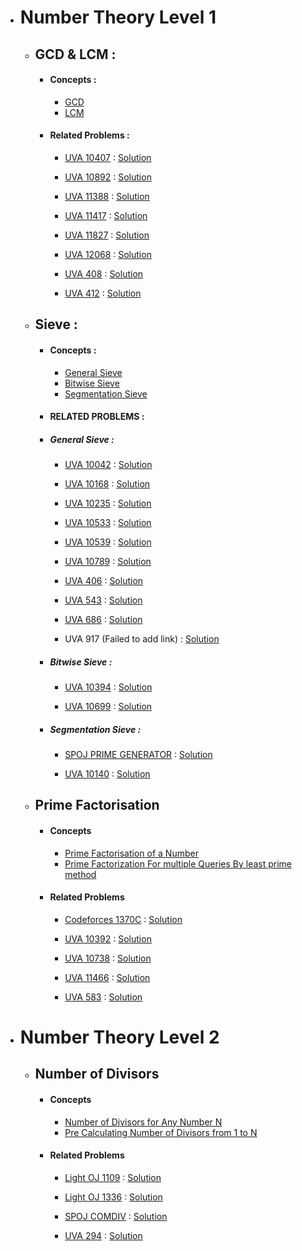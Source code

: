 - # Number Theory Level 1 

  - ## GCD & LCM :
  
      - #### Concepts :
      
          - [GCD](Concepts%20of%20Number%20Theory/GCD%20&%20LCM/GCD/)
          - [LCM](Concepts%20of%20Number%20Theory/GCD%20&%20LCM/LCM/)
          
      - #### Related Problems :
      
          - [UVA 10407](https://onlinejudge.org/index.php?option=onlinejudge&page=show_problem&problem=1348) : 
             [Solution](Number%20Theory%20Related%20Problems/GCD%20&%20LCM/UVA_10407.cpp)
             
          - [UVA 10892](https://onlinejudge.org/index.php?option=com_onlinejudge&Itemid=8&page=show_problem&problem=1833) : 
             [Solution](Number%20Theory%20Related%20Problems/GCD%20&%20LCM/UVA_10892.cpp)
          
          - [UVA 11388](https://onlinejudge.org/index.php?option=onlinejudge&Itemid=8&page=show_problem&problem=2383) : 
             [Solution](Number%20Theory%20Related%20Problems/GCD%20&%20LCM/UVA_11388.cpp)
          
          - [UVA 11417](https://onlinejudge.org/index.php?option=com_onlinejudge&Itemid=8&category=24&page=show_problem&problem=2412) : 
             [Solution](Number%20Theory%20Related%20Problems/GCD%20&%20LCM/UVA_11417.cpp)
             
          - [UVA 11827](https://onlinejudge.org/index.php?option=com_onlinejudge&Itemid=8&page=show_problem&problem=2927) : 
            [Solution](Number%20Theory%20Related%20Problems/GCD%20&%20LCM/UVA_11827.cpp)
          
          - [UVA 12068](https://onlinejudge.org/index.php?option=onlinejudge&Itemid=8&page=show_problem&problem=3220) : 
            [Solution](Number%20Theory%20Related%20Problems/GCD%20&%20LCM/UVA_12068.cpp)
          
          - [UVA 408](https://onlinejudge.org/index.php?option=onlinejudge&Itemid=8&page=show_problem&problem=349) : 
            [Solution](Number%20Theory%20Related%20Problems/GCD%20&%20LCM/UVA_408.cpp)
          
          - [UVA 412](https://onlinejudge.org/index.php?option=onlinejudge&Itemid=8&page=show_problem&problem=353) : 
            [Solution](Number%20Theory%20Related%20Problems/GCD%20&%20LCM/UVA_412.cpp)
            
  - ## Sieve :
  
      - #### Concepts :
      
          - [General Sieve](Concepts%20of%20Number%20Theory/Sieve/General%20Sieve/)
          - [Bitwise Sieve](Concepts%20of%20Number%20Theory/Sieve/Bitwise%20Sieve/)
          - [Segmentation Sieve](Concepts%20of%20Number%20Theory/Sieve/Segmentation%20Sieve/)
          
      - #### RELATED PROBLEMS :
      
       - ##### General Sieve :
          
          - [UVA 10042](https://onlinejudge.org/index.php?option=com_onlinejudge&Itemid=8&page=show_problem&problem=983) : 
             [Solution](Number%20Theory%20Related%20Problems/Sieve/General%20Sieve/UVA_10042.cpp)
             
          - [UVA 10168](https://onlinejudge.org/index.php?option=onlinejudge&page=show_problem&problem=1109) : 
             [Solution](Number%20Theory%20Related%20Problems/Sieve/General%20Sieve/UVA_10168.cpp)
             
          - [UVA 10235](https://onlinejudge.org/index.php?option=com_onlinejudge&Itemid=8&category=24&page=show_problem&problem=1176) : 
             [Solution](Number%20Theory%20Related%20Problems/Sieve/General%20Sieve/UVA_10235.cpp)
             
          - [UVA 10533](https://onlinejudge.org/external/105/10533.pdf) : 
             [Solution](Number%20Theory%20Related%20Problems/Sieve/General%20Sieve/UVA_10533.cpp)
             
          - [UVA 10539](https://onlinejudge.org/index.php?option=com_onlinejudge&Itemid=8&page=show_problem&problem=1480) : 
             [Solution](Number%20Theory%20Related%20Problems/Sieve/General%20Sieve/UVA_10539.cpp)
             
          - [UVA 10789](https://onlinejudge.org/index.php?option=com_onlinejudge&Itemid=8&page=show_problem&problem=1730) : 
             [Solution](Number%20Theory%20Related%20Problems/Sieve/General%20Sieve/UVA_10789.cpp)
          
          - [UVA 406](https://onlinejudge.org/index.php?option=onlinejudge&Itemid=8&page=show_problem&problem=347) : 
             [Solution](Number%20Theory%20Related%20Problems/Sieve/General%20Sieve/UVA_406.cpp)
             
          - [UVA 543](https://onlinejudge.org/index.php?option=onlinejudge&page=show_problem&problem=484) : 
             [Solution](Number%20Theory%20Related%20Problems/Sieve/General%20Sieve/UVA_543.cpp)
          
          - [UVA 686](https://onlinejudge.org/index.php?option=onlinejudge&Itemid=8&page=show_problem&problem=627) : 
             [Solution](Number%20Theory%20Related%20Problems/Sieve/General%20Sieve/UVA_686.cpp)
             
          - UVA 917 (Failed to add link) : 
             [Solution](Number%20Theory%20Related%20Problems/Sieve/General%20Sieve/UVA_917.cpp)
          
       - ##### Bitwise Sieve :
       
          - [UVA 10394](https://onlinejudge.org/index.php?option=onlinejudge&page=show_problem&problem=1335) : 
             [Solution](Number%20Theory%20Related%20Problems/Sieve/Bitwise%20Sieve/UVA_10394.cpp)
             
          - [UVA 10699](https://onlinejudge.org/index.php?option=onlinejudge&Itemid=8&page=show_problem&problem=1640) : 
             [Solution](Number%20Theory%20Related%20Problems/Sieve/Bitwise%20Sieve/UVA_10699.cpp)
                
       - ##### Segmentation Sieve : 
       
          - [SPOJ PRIME GENERATOR](https://www.spoj.com/problems/PRIME1/) : 
             [Solution](Number%20Theory%20Related%20Problems/Sieve/Segmentation%20Sieve/SPOJ_Prime_Generator.cpp)
             
          - [UVA 10140](https://onlinejudge.org/external/101/10140.pdf) : 
             [Solution](Number%20Theory%20Related%20Problems/Sieve/Segmentation%20Sieve/UVA_10140.cpp)
             
          
  - ## Prime Factorisation
        
      - #### Concepts 
      
          - [Prime Factorisation of a Number](Concepts%20of%20Number%20Theory/Prime%20Factorisation/Prime%20Factorisation%20of%20a%20Number/)
          - [Prime Factorization For multiple Queries By least prime method](Concepts%20of%20Number%20Theory/Prime%20Factorisation/Prime%20Factorization%20For%20multiple%20Queries%20By%20least%20prime%20method/)
          
      - #### Related Problems
          
         - [Codeforces 1370C](https://codeforces.com/problemset/problem/1370/C) : 
             [Solution](Number%20Theory%20Related%20Problems/Prime%20Factorisation/Codeforces_1370C.cpp)
             
         - [UVA 10392](https://onlinejudge.org/index.php?option=onlinejudge&Itemid=8&page=show_problem&problem=1333) : 
             [Solution](Number%20Theory%20Related%20Problems/Prime%20Factorisation/UVA_10392.cpp)
         
         - [UVA 10738](https://onlinejudge.org/index.php?option=com_onlinejudge&Itemid=8&page=show_problem&problem=1679) : 
             [Solution](Number%20Theory%20Related%20Problems/Prime%20Factorisation/UVA_10738.cpp)
                 
         - [UVA 11466](https://onlinejudge.org/index.php?option=com_onlinejudge&Itemid=8&page=show_problem&problem=2461) : 
             [Solution](Number%20Theory%20Related%20Problems/Prime%20Factorisation/UVA_11466.cpp)
         
         - [UVA 583](https://onlinejudge.org/index.php?option=com_onlinejudge&Itemid=8&page=show_problem&problem=524) : 
             [Solution](Number%20Theory%20Related%20Problems/Prime%20Factorisation/UVA_583.cpp)
         
     
- # Number Theory Level 2

    - ## Number of Divisors
    
       - #### Concepts
       
           - [Number of Divisors for Any Number N](Concepts%20of%20Number%20Theory/Number%20Of%20Divisors/Number%20of%20Divisors%20for%20N/)
           - [Pre Calculating Number of Divisors from 1 to N](Concepts%20of%20Number%20Theory/Number%20Of%20Divisors/Pre%20Calculating%20Number%20of%20Divisors%20from%201%20to%20N/)
           
           
           
       - #### Related Problems
       
           - [Light OJ 1109](http://lightoj.com/volume_showproblem.php?problem=1109) : 
              [Solution](Number%20Theory%20Related%20Problems//Number%20Of%20Divisors/LightOJ_1109.cpp)  
              
           - [Light OJ 1336](http://lightoj.com/volume_showproblem.php?problem=1336) : 
              [Solution](Number%20Theory%20Related%20Problems//Number%20Of%20Divisors/LightOJ_1336.cpp) 
              
           - [SPOJ COMDIV](https://www.spoj.com/problems/COMDIV/) : 
              [Solution](Number%20Theory%20Related%20Problems//Number%20Of%20Divisors/SPOJ_COMDIV.cpp)
              
           - [UVA 294](https://onlinejudge.org/index.php?option=onlinejudge&Itemid=8&page=show_problem&problem=230) : 
              [Solution](Number%20Theory%20Related%20Problems//Number%20Of%20Divisors/UVA_294.cpp)
              
          
